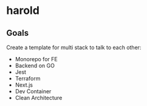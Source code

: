 # harold

## Goals
Create a template for multi stack to talk to each other:

- Monorepo for FE
- Backend on GO
- Jest
- Terraform
- Next.js
- Dev Container
- Clean Architecture